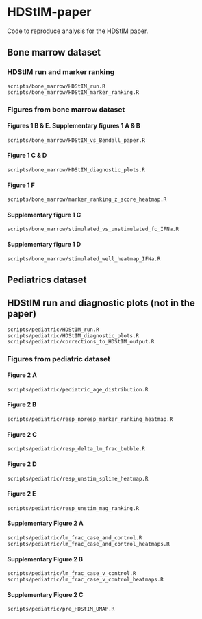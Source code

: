 # HDStIM-paper
Code to reproduce analysis for the HDStIM paper.

## Bone marrow dataset
### HDStIM run and marker ranking
```
scripts/bone_marrow/HDStIM_run.R
scripts/bone_marrow/HDStIM_marker_ranking.R
```
### Figures from bone marrow dataset
#### Figures 1 B & E. Supplementary figures 1 A & B
```
scripts/bone_marrow/HDStIM_vs_Bendall_paper.R
```
#### Figure 1 C & D
```
scripts/bone_marrow/HDStIM_diagnostic_plots.R
```
#### Figure 1 F
```
scripts/bone_marrow/marker_ranking_z_score_heatmap.R
```
#### Supplementary figure 1 C
```
scripts/bone_marrow/stimulated_vs_unstimulated_fc_IFNa.R
```
#### Supplementary figure 1 D
```
scripts/bone_marrow/stimulated_well_heatmap_IFNa.R
```

## Pediatrics dataset
## HDStIM run and diagnostic plots (not in the paper)
```
scripts/pediatric/HDStIM_run.R 
scripts/pediatric/HDStIM_diagnostic_plots.R
scripts/pediatric/corrections_to_HDStIM_output.R
```

### Figures from pediatric dataset
#### Figure 2 A
```
scripts/pediatric/pediatric_age_distribution.R
```

#### Figure 2 B
```
scripts/pediatric/resp_noresp_marker_ranking_heatmap.R
```

#### Figure 2 C
```
scripts/pediatric/resp_delta_lm_frac_bubble.R
```

#### Figure 2 D
```
scripts/pediatric/resp_unstim_spline_heatmap.R
```

#### Figure 2 E
```
scripts/pediatric/resp_unstim_mag_ranking.R
```

#### Supplementary Figure 2 A
```
scripts/pediatric/lm_frac_case_and_control.R
scripts/pediatric/lm_frac_case_and_control_heatmaps.R
```

#### Supplementary Figure 2 B
```
scripts/pediatric/lm_frac_case_v_control.R
scripts/pediatric/lm_frac_case_v_control_heatmaps.R
```

#### Supplementary Figure 2 C
```
scripts/pediatric/pre_HDStIM_UMAP.R
```
